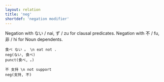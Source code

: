 ```yaml
---
layout: relation
title: 'neg'
shortdef: 'negation modifier'
---
```


Negation with ない / nai, ず / zu for clausal predicates.
Negation with 不 / fu, 非 / hi for Noun dependents.

~~~ sdparse
食べ ない 。 \n eat not .
neg(ない, 食べ)
punct(食べ, 。)
~~~

~~~ sdparse
不 支持 \n not support
neg(支持, 不)
~~~
<!-- Interlanguage links updated Út zář 29 20:43:21 CEST 2020 -->
